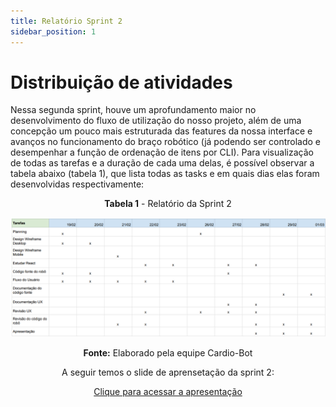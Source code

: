 ```yaml
---
title: Relatório Sprint 2
sidebar_position: 1
---
```


# Distribuição de atividades

Nessa segunda sprint, houve um aprofundamento maior no desenvolvimento do fluxo de utilização do nosso projeto, além de uma concepção um pouco mais estruturada das features da nossa interface e avanços no funcionamento do braço robótico (já podendo ser controlado e desempenhar a função de ordenação de itens por CLI). Para visualização de todas as tarefas e a duração de cada uma delas, é possível observar a tabela abaixo (tabela 1), que lista todas as tasks e em quais dias elas foram desenvolvidas respectivamente:


<div align="center">

**Tabela 1** - Relatório da Sprint 2

![Relatório Sprint 2](../../../static/img/relatorios-sprint/relatorio-sprint2.png)

**Fonte:** Elaborado pela equipe Cardio-Bot

A seguir temos o slide de aprensetação da sprint 2:

[Clique para acessar a apresentação](../../../static/img/ApresentacaoSprint2-Cardiobot.pdf)

</div>

